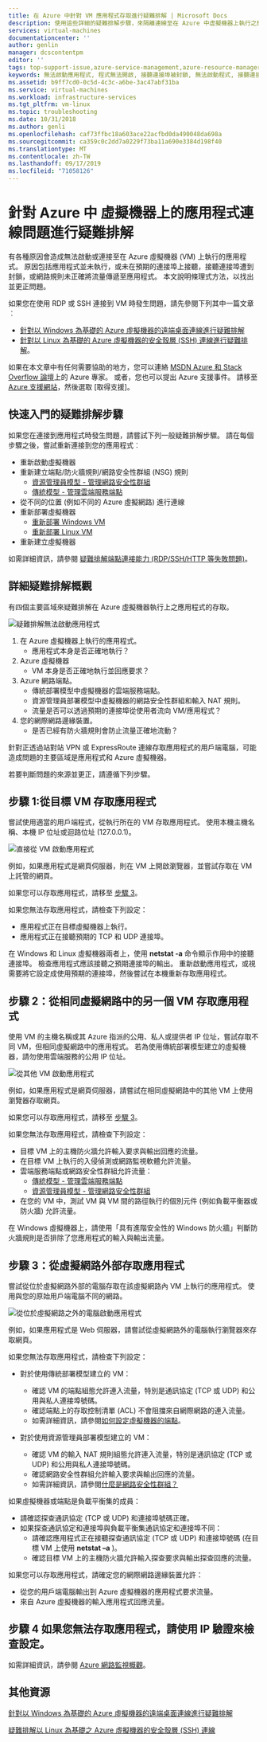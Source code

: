 ```yaml
---
title: 在 Azure 中針對 VM 應用程式存取進行疑難排解 | Microsoft Docs
description: 使用這些詳細的疑難排解步驟，來隔離連線至在 Azure 中虛擬機器上執行之應用程式時所發生的問題。
services: virtual-machines
documentationcenter: ''
author: genlin
manager: dcscontentpm
editor: ''
tags: top-support-issue,azure-service-management,azure-resource-manager
keywords: 無法啟動應用程式, 程式無法開啟, 接聽連接埠被封鎖, 無法啟動程式, 接聽連接埠被封鎖
ms.assetid: b9ff7cd0-0c5d-4c3c-a6be-3ac47abf31ba
ms.service: virtual-machines
ms.workload: infrastructure-services
ms.tgt_pltfrm: vm-linux
ms.topic: troubleshooting
ms.date: 10/31/2018
ms.author: genli
ms.openlocfilehash: caf73ffbc18a603ace22acfbd0da490048da698a
ms.sourcegitcommit: ca359c0c2dd7a0229f73ba11a690e3384d198f40
ms.translationtype: MT
ms.contentlocale: zh-TW
ms.lasthandoff: 09/17/2019
ms.locfileid: "71058126"
---
```

# <a name="troubleshoot-application-connectivity-issues-on-virtual-machines-in-azure"></a>針對 Azure 中 虛擬機器上的應用程式連線問題進行疑難排解

有各種原因會造成無法啟動或連接至在 Azure 虛擬機器 (VM) 上執行的應用程式。 原因包括應用程式並未執行，或未在預期的連接埠上接聽，接聽連接埠遭到封鎖，或網路規則未正確將流量傳遞至應用程式。 本文說明條理式方法，以找出並更正問題。

如果您在使用 RDP 或 SSH 連接到 VM 時發生問題，請先參閱下列其中一篇文章︰

* [針對以 Windows 為基礎的 Azure 虛擬機器的遠端桌面連線進行疑難排解](troubleshoot-rdp-connection.md)
* [針對以 Linux 為基礎的 Azure 虛擬機器的安全殼層 (SSH) 連線進行疑難排解](troubleshoot-ssh-connection.md)。

如果在本文章中有任何需要協助的地方，您可以連絡 [MSDN Azure 和 Stack Overflow 論壇](https://azure.microsoft.com/support/forums/)上的 Azure 專家。 或者，您也可以提出 Azure 支援事件。 請移至 [Azure 支援網站](https://azure.microsoft.com/support/options/)，然後選取 [取得支援]。

## <a name="quick-start-troubleshooting-steps"></a>快速入門的疑難排解步驟
如果您在連接到應用程式時發生問題，請嘗試下列一般疑難排解步驟。 請在每個步驟之後，嘗試重新連接到您的應用程式︰

* 重新啟動虛擬機器
* 重新建立端點/防火牆規則/網路安全性群組 (NSG) 規則
  * [資源管理員模型 - 管理網路安全性群組](../../virtual-network/manage-network-security-group.md)
  * [傳統模型 - 管理雲端服務端點](../../cloud-services/cloud-services-enable-communication-role-instances.md)
* 從不同的位置 (例如不同的 Azure 虛擬網路) 進行連線
* 重新部署虛擬機器
  * [重新部署 Windows VM](redeploy-to-new-node-windows.md)
  * [重新部署 Linux VM](redeploy-to-new-node-linux.md)
* 重新建立虛擬機器

如需詳細資訊，請參閱 [疑難排解端點連接能力 (RDP/SSH/HTTP 等失敗問題)](https://social.msdn.microsoft.com/Forums/azure/en-US/538a8f18-7c1f-4d6e-b81c-70c00e25c93d/troubleshooting-endpoint-connectivity-rdpsshhttp-etc-failures?forum=WAVirtualMachinesforWindows)。

## <a name="detailed-troubleshooting-overview"></a>詳細疑難排解概觀
有四個主要區域來疑難排解在 Azure 虛擬機器執行上之應用程式的存取。

![疑難排解無法啟動應用程式](./media/virtual-machines-common-troubleshoot-app-connection/tshoot_app_access1.png)

1. 在 Azure 虛擬機器上執行的應用程式。
   * 應用程式本身是否正確地執行？
2. Azure 虛擬機器
   * VM 本身是否正確地執行並回應要求？
3. Azure 網路端點。
   * 傳統部署模型中虛擬機器的雲端服務端點。
   * 資源管理員部署模型中虛擬機器的網路安全性群組和輸入 NAT 規則。
   * 流量是否可以透過預期的連接埠從使用者流向 VM/應用程式？
4. 您的網際網路邊緣裝置。
   * 是否已經有防火牆規則會防止流量正確地流動？

針對正透過站對站 VPN 或 ExpressRoute 連線存取應用程式的用戶端電腦，可能造成問題的主要區域是應用程式和 Azure 虛擬機器。

若要判斷問題的來源並更正，請遵循下列步驟。

## <a name="step-1-access-application-from-target-vm"></a>步驟 1:從目標 VM 存取應用程式
嘗試使用適當的用戶端程式，從執行所在的 VM 存取應用程式。 使用本機主機名稱、本機 IP 位址或迴路位址 (127.0.0.1)。

![直接從 VM 啟動應用程式](./media/virtual-machines-common-troubleshoot-app-connection/tshoot_app_access2.png)

例如，如果應用程式是網頁伺服器，則在 VM 上開啟瀏覽器，並嘗試存取在 VM 上託管的網頁。

如果您可以存取應用程式，請移至 [步驟 3](#step2)。

如果您無法存取應用程式，請檢查下列設定：

* 應用程式正在目標虛擬機器上執行。
* 應用程式正在接聽預期的 TCP 和 UDP 連接埠。

在 Windows 和 Linux 虛擬機器兩者上，使用 **netstat -a** 命令顯示作用中的接聽連接埠。 檢查應用程式應該接聽之預期連接埠的輸出。 重新啟動應用程式，或視需要將它設定成使用預期的連接埠，然後嘗試在本機重新存取應用程式。

## <a id="step2"></a>步驟 2：從相同虛擬網路中的另一個 VM 存取應用程式
使用 VM 的主機名稱或其 Azure 指派的公用、私人或提供者 IP 位址，嘗試存取不同 VM，但相同虛擬網路中的應用程式。 若為使用傳統部署模型建立的虛擬機器，請勿使用雲端服務的公用 IP 位址。

![從其他 VM 啟動應用程式](./media/virtual-machines-common-troubleshoot-app-connection/tshoot_app_access3.png)

例如，如果應用程式是網頁伺服器，請嘗試在相同虛擬網路中的其他 VM 上使用瀏覽器存取網頁。

如果您可以存取應用程式，請移至 [步驟 3](#step3)。

如果您無法存取應用程式，請檢查下列設定：

* 目標 VM 上的主機防火牆允許輸入要求與輸出回應的流量。
* 在目標 VM 上執行的入侵偵測或網路監視軟體允許流量。
* 雲端服務端點或網路安全性群組允許流量：
  * [傳統模型 - 管理雲端服務端點](../../cloud-services/cloud-services-enable-communication-role-instances.md)
  * [資源管理員模型 - 管理網路安全性群組](../../virtual-network/manage-network-security-group.md)
* 在您的 VM 中，測試 VM 與 VM 間的路徑執行的個別元件 (例如負載平衡器或防火牆) 允許流量。

在 Windows 虛擬機器上，請使用「具有進階安全性的 Windows 防火牆」判斷防火牆規則是否排除了您應用程式的輸入與輸出流量。

## <a id="step3"></a>步驟 3：從虛擬網路外部存取應用程式
嘗試從位於虛擬網路外部的電腦存取在該虛擬網路內 VM 上執行的應用程式。 使用與您的原始用戶端電腦不同的網路。

![從位於虛擬網路之外的電腦啟動應用程式](./media/virtual-machines-common-troubleshoot-app-connection/tshoot_app_access4.png)

例如，如果應用程式是 Web 伺服器，請嘗試從虛擬網路外的電腦執行瀏覽器來存取網頁。

如果您無法存取應用程式，請檢查下列設定：

* 對於使用傳統部署模型建立的 VM：
  
  * 確認 VM 的端點組態允許連入流量，特別是通訊協定 (TCP 或 UDP) 和公用與私人連接埠號碼。
  * 確認端點上的存取控制清單 (ACL) 不會阻擋來自網際網路的連入流量。
  * 如需詳細資訊，請參閱[如何設定虛擬機器的端點](../windows/classic/setup-endpoints.md)。
* 對於使用資源管理員部署模型建立的 VM：
  
  * 確認 VM 的輸入 NAT 規則組態允許連入流量，特別是通訊協定 (TCP 或 UDP) 和公用與私人連接埠號碼。
  * 確認網路安全性群組允許輸入要求與輸出回應的流量。
  * 如需詳細資訊，請參閱[什麼是網路安全性群組？](../../virtual-network/security-overview.md)

如果虛擬機器或端點是負載平衡集的成員：

* 請確認探查通訊協定 (TCP 或 UDP) 和連接埠號碼正確。
* 如果探查通訊協定和連接埠與負載平衡集通訊協定和連接埠不同：
  * 請確認應用程式正在接聽探查通訊協定 (TCP 或 UDP) 和連接埠號碼 (在目標 VM 上使用 **netstat –a** )。
  * 確認目標 VM 上的主機防火牆允許輸入探查要求與輸出探查回應的流量。

如果您可以存取應用程式，請確定您的網際網路邊緣裝置允許：

* 從您的用戶端電腦輸出到 Azure 虛擬機器的應用程式要求流量。
* 來自 Azure 虛擬機器的輸入應用程式回應流量。

## <a name="step-4-if-you-cannot-access-the-application-use-ip-verify-to-check-the-settings"></a>步驟 4 如果您無法存取應用程式，請使用 IP 驗證來檢查設定。 

如需詳細資訊，請參閱 [Azure 網路監視概觀](https://docs.microsoft.com/azure/network-watcher/network-watcher-monitoring-overview)。 

## <a name="additional-resources"></a>其他資源
[針對以 Windows 為基礎的 Azure 虛擬機器的遠端桌面連線進行疑難排解](troubleshoot-rdp-connection.md)

[疑難排解以 Linux 為基礎之 Azure 虛擬機器的安全殼層 (SSH) 連線](troubleshoot-ssh-connection.md)


